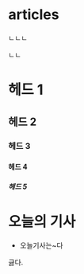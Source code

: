 # articles

ㄴㄴㄴ

ㄴㄴ


# 헤드 1

## 헤드 2


### 헤드 3

#### 헤드 4


##### 헤드 5


# 오늘의 기사

- 오늘기사는~다

긇다.
